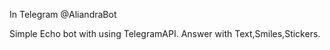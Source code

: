 In Telegram @AliandraBot

Simple Echo bot with using TelegramAPI.
Answer with Text,Smiles,Stickers.
